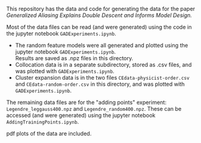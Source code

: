 This repository has the data and code for generating the data for the paper _Generalized Aliasing Explains Double Descent and Informs Model Design._

Most of the data files can be read (and were generated) using the code in the jupyter notebook `GADExperiments.ipynb`.
* The random feature models were all generated and plotted using the jupyter notebook `GADExperiments.ipynb`.  
Results are saved as .npz files in this directory.
* Collocation data is in a separate subdirectory, stored as .csv files, and was plotted with `GADExperiments.ipynb`.
* Cluster expansion data is in the two files `CEdata-physicist-order.csv` and `CEdata-random-order.csv` in this directory, and was plotted with `GADExperiments.ipynb`.

The remaining data files are for the "adding points" experiment: `Legendre_leggauss400.npz` and `Legendre_random400.npz`.  These can be accessed (and were generated) using the jupyter notebook `AddingTrainingPoints.ipynb`.

pdf plots of the data are included.
